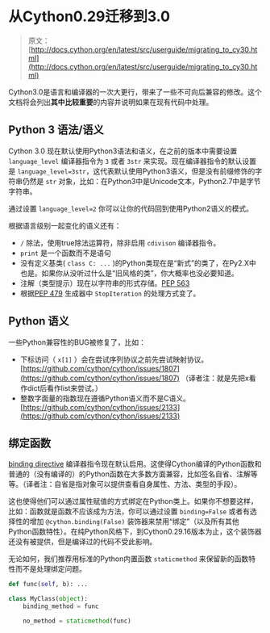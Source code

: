 # 从Cython0.29迁移到3.0
> 原文：[http://docs.cython.org/en/latest/src/userguide/migrating_to_cy30.html](http://docs.cython.org/en/latest/src/userguide/migrating_to_cy30.html)

Cython3.0是语言和编译器的一次大更行，带来了一些不可向后兼容的修改。这个文档将会列出**其中比较重要**的内容并说明如果在现有代码中处理。

## Python 3 语法/语义

Cython 3.0 现在默认使用Python3语法和语义，在之前的版本中需要设置 `language_level` 编译器指令为 `3` 或者 `3str` 来实现。现在编译器指令的默认设置是 `language_level=3str`，这代表默认使用Python3语义，但是没有前缀修饰的字符串仍然是 `str` 对象，比如：在Python3中是Unicode文本，Python2.7中是字节字符串。

通过设置 `language_level=2` 你可以让你的代码回到使用Python2语义的模式。

根据语言级别一起变化的语义还有：
- `/` 除法，使用true除法运算符，除非启用 `cdivison` 编译器指令。
- `print` 是一个函数而不是语句
- 没有定义基类( `class C: ...` )的Python类现在是“新式”的类了，在Py2.X中也是。如果你从没听过什么是“旧风格的类”，你大概率也没必要知道。
- 注解（类型提示）现在以字符串的形式存储。[PEP 563](https://github.com/cython/cython/issues/2863)
- 根据[PEP 479](https://www.python.org/dev/peps/pep-0479/) 生成器中 `StopIteration` 的处理方式变了。

## Python 语义

一些Python兼容性的BUG被修复了，比如：
- 下标访问（ `x[1]` ）会在尝试序列协议之前先尝试映射协议。[https://github.com/cython/cython/issues/1807](https://github.com/cython/cython/issues/1807) （译者注：就是先把x看作dict后看作list来尝试。）
- 整数字面量的指数现在遵循Python语义而不是C语义。[https://github.com/cython/cython/issues/2133](https://github.com/cython/cython/issues/2133)

## 绑定函数

[binding directive]() 编译器指令现在默认启用。这使得Cython编译的Python函数和普通的（没有编译的）的Python函数在大多数方面兼容，比如签名自省、注解等等。（译者注：自省是指对象可以提供查看自身属性、方法、类型的手段）。

这也使得他们可以通过属性赋值的方式绑定在Python类上。如果你不想要这样，比如：函数就是函数不应该成为方法，你可以通过设置 `binding=False` 或者有选择性的增加 `@cython.binding(False)` 装饰器来禁用“绑定”（以及所有其他Python函数特性）。在纯Python风格下，到Cython0.29.16版本为止，这个装饰器还没有被提供，但是编译过的代码不受此影响。

无论如何，我们推荐用标准的Python内置函数 `staticmethod` 来保留新的函数特性而不是处理绑定问题。

```python
def func(self, b): ...

class MyClass(object):
    binding_method = func

    no_method = staticmethod(func)

```
